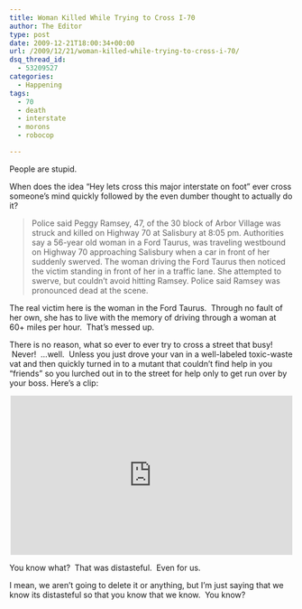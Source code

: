 ```yaml
---
title: Woman Killed While Trying to Cross I-70
author: The Editor
type: post
date: 2009-12-21T18:00:34+00:00
url: /2009/12/21/woman-killed-while-trying-to-cross-i-70/
dsq_thread_id:
  - 53209527
categories:
  - Happening
tags:
  - 70
  - death
  - interstate
  - morons
  - robocop

---
```

People are stupid.

When does the idea &#8220;Hey lets cross this major interstate on foot&#8221; ever cross someone&#8217;s mind quickly followed by the even dumber thought to actually do it?

> Police said Peggy Ramsey, 47, of the 30 block of Arbor Village was struck and killed on Highway 70 at Salisbury at 8:05 pm. Authorities say a 56-year old woman in a Ford Taurus, was traveling westbound on Highway 70 approaching Salisbury when a car in front of her suddenly swerved. The woman driving the Ford Taurus then noticed the victim standing in front of her in a traffic lane. She attempted to swerve, but couldn’t avoid hitting Ramsey. Police said Ramsey was pronounced dead at the scene.

The real victim here is the woman in the Ford Taurus.  Through no fault of her own, she has to live with the memory of driving through a woman at 60+ miles per hour.  That&#8217;s messed up.

There is no reason, what so ever to ever try to cross a street that busy!  Never!  &#8230;well.  Unless you just drove your van in a well-labeled toxic-waste vat and then quickly turned in to a mutant that couldn&#8217;t find help in you &#8220;friends&#8221; so you lurched out in to the street for help only to get run over by your boss. Here&#8217;s a clip:

<span class="embed-youtube" style="text-align:center; display: block;"><iframe class='youtube-player' type='text/html' width='500' height='282' src='http://www.youtube.com/embed/qhT4CF0DEh0?version=3&#038;rel=1&#038;fs=1&#038;autohide=2&#038;showsearch=0&#038;showinfo=1&#038;iv_load_policy=1&#038;wmode=transparent' allowfullscreen='true' style='border:0;'></iframe></span>

You know what?  That was distasteful.  Even for us.

I mean, we aren&#8217;t going to delete it or anything, but I&#8217;m just saying that we know its distasteful so that you know that we know.  You know?